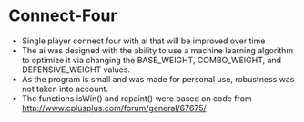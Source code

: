 # Connect-Four
* Single player connect four with ai that will be improved over time
* The ai was designed with the ability to use a machine learning algorithm to optimize it via changing the BASE_WEIGHT, COMBO_WEIGHT, and DEFENSIVE_WEIGHT values.
* As the program is small and was made for personal use, robustness was not taken into account.
* The functions isWin() and repaint() were based on code from http://www.cplusplus.com/forum/general/67675/
